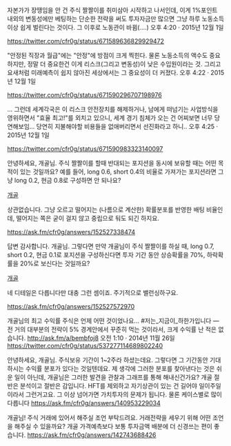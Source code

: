 자본가가 장땡임을 안 건 주식 짤짤이를 취미삼아 시작하고 나서인데, 이게 1%포인트 내외의 변동성에만 베팅하는 단순한 전략을 써도 투자자금만 많으면 그냥 하루 노동소득 이상 쉽게 벌린다는 것이다. 그 이후로 노동관이 바뀜(....) 오후 4:20 · 2015년 12월 1일

https://twitter.com/cfr0g/status/671589636829929472

"안정된 직장과 월급"에는 "안정"에 방점이 크게 찍힌다. 물론 노동소득의 액수도 중요하지만, 정말 더 중요한건 이게 리스크(그리고 변동성)이 낮은 수입원이라는 것. 그리고 요새처럼 미래예측이 쉽지 않아진 세상에서는 그 중요성이 더 커졌다. 오후 4:22 · 2015년 12월 1일

https://twitter.com/cfr0g/status/671590296707198976

... 그런데 세계각국은 이 리스크 안전장치를 해제하거나, 남에게 떠넘기는 사업방식을 영위하면서 "효율 최고!"를 외치고 있으니, 세계 경기 침체가 오는 건 어찌보면 너무 당연해보임... 당연히 지불해야할 비용들을 없애버리면서 선진화라고 하니.. 오후 4:25 · 2015년 12월 1일

https://twitter.com/cfr0g/status/671590983323140097

안녕하세요, 개골님. 주식 짤짤이를 할때 반대되는 포지션을 동시에 보유할 때는 어떤 목적이 있는 것일까요? 예를 들어, long 0.6, short 0.4의 비율로 가져가는 포지션라면 그냥 long 0.2, 현금 0.8로 구성하면 안 되나요?

[개골](https://ask.fm/cfr0g)

상관없습니다. 그냥 오르고 떨어지는 (나름으로 계산한) 확률분포를 반영한 배팅 비율인데, 떨어지는 쪽은 굳이 걸지 않고 중립으로 둬도 되긴 하지요.

https://ask.fm/cfr0g/answers/152527338474

답변 감사합니다. 개골님. 그렇다면 만약 개골님이 주식 짤짤이를 하실 때, long 0.7, short 0.2, 현금 0.1로 포지션을 구성하신다면 투자 기간 동안 상승확률을 70%, 하락확률을 20%로 보신다는 것일까요?

[개골](https://ask.fm/cfr0g)

네 디테일은 다릅니다만 대충 그런 셈이죠. 주기적으로 밸런싱하구요.

https://ask.fm/cfr0g/answers/152527572970

개골님의 최고 수익률 주식은 언제 어떤 것이었나요... #저는_지금이_하한가입니다 — 전 거의 대부분의 전략이 5% 경계안에서 꾸준히 먹는 것이라서, 크게 수익률 난 적은 없습니다. http://ask.fm/a/bembfoj8 오전 1:10 · 2014년 11월 26일 https://twitter.com/cfr0g/status/537277114689802240

안녕하세요, 개골님. 주식보유 기간이 1~2주라 하셨는데요. 그렇다면 그 기간동안 기대하시는 수익률 분포가 있다는 것일텐데요. 제 생각에 그러한 분포를 찾아낸다는 것은 쉬운 일이 아닌데, 개골님은 그러한 발견을 관찰과 그래프를 통해 해내신건가요? 개골 절반은 분석이고 절반은 감입니다. HFT를 제외하고 자기상관이 있는 건 길어야 일이주일이라서 그런거고요. 그 이상 넘어가면 가치투자의 문제가 됩니다. 물론 케이스별로 많이 다릅니다 https://ask.fm/cfr0g/answers/140953229034

개골님! 주식 거래에 있어서 해주실 조언 부탁드려요. 거래전략을 세우기 위해 어떤 조언을 해주실 수 있을까요? 개골 가격예측보다 보통 투자금액 배분에 더 신경쓰는 편이 좋습니다. https://ask.fm/cfr0g/answers/142743688426